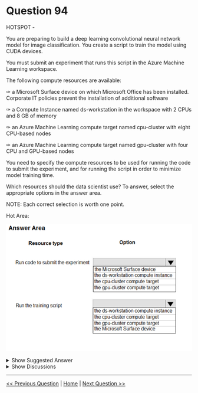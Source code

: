 # Question 94

HOTSPOT -

You are preparing to build a deep learning convolutional neural network model for image classification. You create a script to train the model using CUDA devices.

You must submit an experiment that runs this script in the Azure Machine Learning workspace.

The following compute resources are available:

✑ a Microsoft Surface device on which Microsoft Office has been installed. Corporate IT policies prevent the installation of additional software

✑ a Compute Instance named ds-workstation in the workspace with 2 CPUs and 8 GB of memory

✑ an Azure Machine Learning compute target named cpu-cluster with eight CPU-based nodes

✑ an Azure Machine Learning compute target named gpu-cluster with four CPU and GPU-based nodes

You need to specify the compute resources to be used for running the code to submit the experiment, and for running the script in order to minimize model training time.

Which resources should the data scientist use? To answer, select the appropriate options in the answer area.

NOTE: Each correct selection is worth one point.

Hot Area:

![Question Image](../images/q94_q_0011200001.png)

<details>
  <summary>Show Suggested Answer</summary>

<img src="../images/q94_ans_0_0011300001.png" alt="Answer Image"><br>

<p>Box 1: the ds-workstation compute instance</p>
<p>A workstation notebook instance is good enough to run experiments.</p>
<p>Box 2: the gpu-cluster compute target</p>
<p>Just as GPUs revolutionized deep learning through unprecedented training and inferencing performance, RAPIDS enables traditional machine learning practitioners to unlock game-changing performance with GPUs. With RAPIDS on Azure Machine Learning service, users can accelerate the entire machine learning pipeline, including data processing, training and inferencing, with GPUs from the NC_v3,  NC_v2, ND or ND_v2 families. Users can unlock performance gains of more than 20X (with 4 GPUs), slashing training times from hours to minutes and dramatically reducing time-to-insight.</p>
<p>Reference:</p>
<p>https://azure.microsoft.com/sv-se/blog/azure-machine-learning-service-now-supports-nvidia-s-rapids/</p>

</details>

<details>
  <summary>Show Discussions</summary>

<blockquote><p><strong>dev2dev</strong> <code>(Sun 17 Sep 2023 05:29)</code> - <em>Upvotes: 32</em></p><p>answers are correct, for submitting job we can use surface book but due to restrictions we cant install sdk/python</p></blockquote>
<blockquote><p><strong>aoddy</strong> <code>(Thu 28 Sep 2023 03:16)</code> - <em>Upvotes: 3</em></p><p>Thanks for your sharing</p></blockquote>
<blockquote><p><strong>ning</strong> <code>(Sat 16 Nov 2024 18:26)</code> - <em>Upvotes: 3</em></p><p>The answer should be correct ...
But the question is poorly written ...
I believe it means, you can write python codes on the ds computer instance to submit experiment with script steps against gpu computer instance as target</p></blockquote>
<blockquote><p><strong>hargur</strong> <code>(Sat 20 Apr 2024 09:42)</code> - <em>Upvotes: 3</em></p><p>on 19Oct2021</p></blockquote>
<blockquote><p><strong>kisskeo</strong> <code>(Thu 04 Apr 2024 21:15)</code> - <em>Upvotes: 1</em></p><p>On Exam 01 Oct 2021</p></blockquote>
<blockquote><p><strong>snsnsnsn</strong> <code>(Sun 03 Mar 2024 08:26)</code> - <em>Upvotes: 1</em></p><p>got similar question on 2/9/21</p></blockquote>
<blockquote><p><strong>VJPrakash</strong> <code>(Sun 11 Feb 2024 17:19)</code> - <em>Upvotes: 3</em></p><p>on exam in August 2021</p></blockquote>

</details>

---

[<< Previous Question](question_93.md) | [Home](../index.md) | [Next Question >>](question_95.md)
